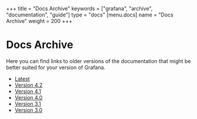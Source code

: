 +++
title = "Docs Archive"
keywords = ["grafana", "archive", "documentation", "guide"]
type = "docs"
[menu.docs]
name = "Docs Archive"
weight = 200
+++

# Docs Archive

Here you can find links to older versions of the documentation that might be better suited for your version
of Grafana.

- [Latest](http://docs.grafana.org)
- [Version 4.2](http://docs.grafana.org/v4.2)
- [Version 4.1](http://docs.grafana.org/v4.1)
- [Version 4.0](http://docs.grafana.org/v4.0)
- [Version 3.1](http://docs.grafana.org/v3.1)
- [Version 3.0](http://docs.grafana.org/v3.0)
